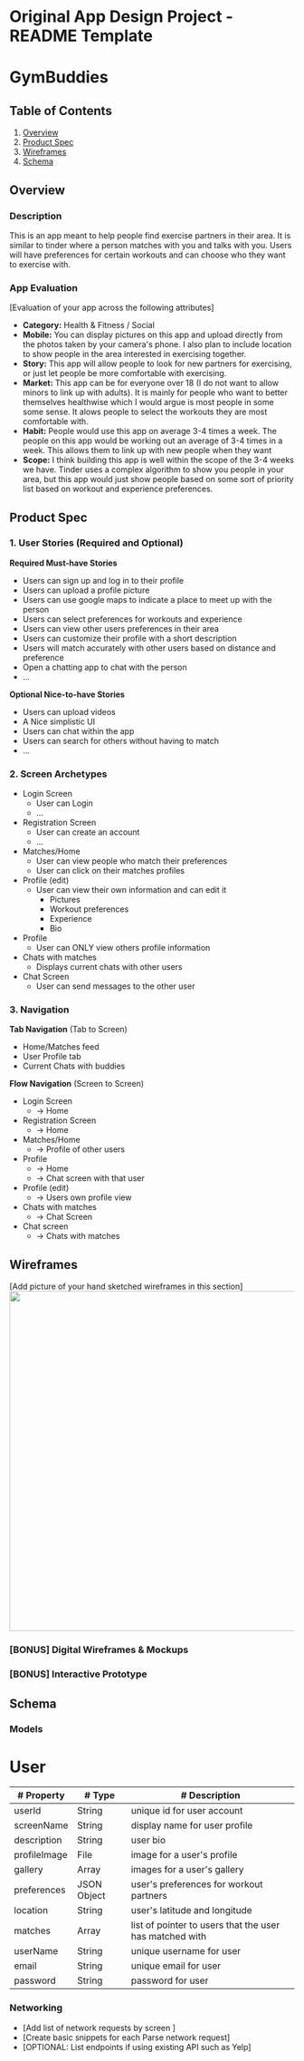 Original App Design Project - README Template
===

# GymBuddies

## Table of Contents
1. [Overview](#Overview)
1. [Product Spec](#Product-Spec)
1. [Wireframes](#Wireframes)
2. [Schema](#Schema)

## Overview
### Description
This is an app meant to help people find exercise partners in their area. It is similar to tinder where a person matches with you and talks with you. Users will have preferences for certain workouts and can choose who they want to exercise with.

### App Evaluation
[Evaluation of your app across the following attributes]
- **Category:** Health & Fitness / Social
- **Mobile:** You can display pictures on this app and upload directly from the photos taken by your camera's phone. I also plan to include location to show people in the area interested in exercising together.
- **Story:** This app will allow people to look for new partners for exercising, or just let people be more comfortable with exercising.
- **Market:** This app can be for everyone over 18 (I do not want to allow minors to link up with adults). It is mainly for people who want to better themselves healthwise which I would argue is most people in some some sense. It alows people to select the workouts they are most comfortable with.
- **Habit:** People would use this app on average 3-4 times a week. The people on this app would be working out an average of 3-4 times in a week. This allows them to link up with new people when they want
- **Scope:** I think building this app is well within the scope of the 3-4 weeks we have. Tinder uses a complex algorithm to show you people in your area, but this app would just show people based on some sort of priority list based on workout and experience preferences.

## Product Spec

### 1. User Stories (Required and Optional)

**Required Must-have Stories**

* Users can sign up and log in to their profile
* Users can upload a profile picture
* Users can use google maps to indicate a place to meet up with the person
* Users can select preferences for workouts and experience
* Users can view other users preferences in their area
* Users can customize their profile with a short description
* Users will match accurately with other users based on distance and preference
* Open a chatting app to chat with the person
* ...

**Optional Nice-to-have Stories**

* Users can upload videos
* A Nice simplistic UI
* Users can chat within the app
* Users can search for others without having to match
* ...

### 2. Screen Archetypes

* Login Screen
   * User can Login
   * ...
* Registration Screen
   * User can create an account
   * ...
* Matches/Home
    * User can view people who match their preferences
    * User can click on their matches profiles
* Profile (edit)
    * User can view their own information and can edit it
        * Pictures
        * Workout preferences
        * Experience
        * Bio
* Profile
    * User can ONLY view others profile information
* Chats with matches
    * Displays current chats with other users
* Chat Screen
    * User can send messages to the other user

### 3. Navigation

**Tab Navigation** (Tab to Screen)

* Home/Matches feed
* User Profile tab
* Current Chats with buddies

**Flow Navigation** (Screen to Screen)

* Login Screen
   * -> Home
* Registration Screen
   * -> Home
* Matches/Home
    * -> Profile of other users
* Profile
    * -> Home
    * -> Chat screen with that user
* Profile (edit)
    * -> Users own profile view
* Chats with matches
    * -> Chat Screen
* Chat screen
    * -> Chats with matches

## Wireframes
[Add picture of your hand sketched wireframes in this section]
<img src="YOUR_WIREFRAME_IMAGE_URL" width=600>

### [BONUS] Digital Wireframes & Mockups

### [BONUS] Interactive Prototype

## Schema 
### Models
# User
| # Property   | # Type                 | # Description                                           |
|--------------|------------------------|---------------------------------------------------------|
| userId       | String                 | unique id for user account                              |
| screenName   | String                 | display name for user profile                           |
| description  | String                 | user bio                                                |
| profileImage | File                   | image for a user's profile                              |
| gallery      | Array<File>            | images for a user's gallery                             |
| preferences  | JSON Object            | user's preferences for workout partners                 |
| location     | String                 | user's latitude and longitude                           |
| matches      | Array<Pointer to User> | list of pointer to users that the user has matched with |
| userName     | String                 | unique username for user                                |
| email        | String                 | unique email for user                                   |
| password     | String                 | password for user                                       |
### Networking
- [Add list of network requests by screen ]
- [Create basic snippets for each Parse network request]
- [OPTIONAL: List endpoints if using existing API such as Yelp]
